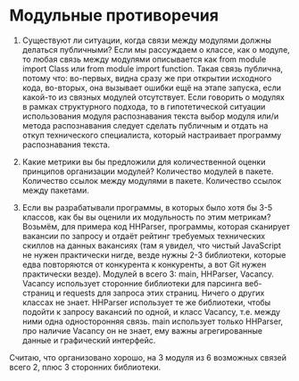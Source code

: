 # Модульные противоречия

1. Существуют ли ситуации, когда связи между модулями должны делаться публичными? Если мы рассуждаем о классе, как о модуле, то любая связь между модулями описывается как from module import Class или from module import function. Такая связь публична, потому что: во-первых, видна сразу же при открытии исходного кода, во-вторых, она вызывает ошибки ещё на этапе запуска, если какой-то из связных модулей отсутствует. Если говорить о модулях в рамках структурного подхода, то в гипотетической ситуации использования модуля распознавания текста выбор модуля или/и метода распознавания следует сделать публичным и отдать на откуп технического специалиста, который настраивает программу распознавания текста.

2. Какие метрики вы бы предложили для количественной оценки принципов организации модулей?
Количество модулей в пакете.
Количество ссылок между модулями в пакете.
Количество ссылок между пакетами.

3. Если вы разрабатывали программы, в которых было хотя бы 3-5 классов, как бы вы оценили их модульность по этим метрикам?
Возьмём, для примера код HHParser, программы, которая сканирует вакансии по запросу и отдаёт рейтинг требуемых технических скиллов на данных вакансиях (там я увидел, что чистый JavaScript не нужен практически нигде, везде нужны 2-3 библиотеки, которые едва повторяются от конкурента к конкуренты, а вот Git нужен практически везде).
Модулей в всего 3: main, HHParser, Vacancy.
Vacancy использует сторонние библиотеки для парсинга веб-страниц и requests для запроса этих страниц. Ничего о других классах не знает.
HHParser использует те же библиотеки, чтобы подойти к запросу вакансий по одной, и класс Vacancy, т.е. между ними одна односторонняя связь.
main использует только HHParser, про наличие Vacancy он не знает, ему важны агрегированные данные и графический интерфейс.

Считаю, что организовано хорошо, на 3 модуля из 6 возможных связей всего 2, плюс 3 сторонних библиотеки.